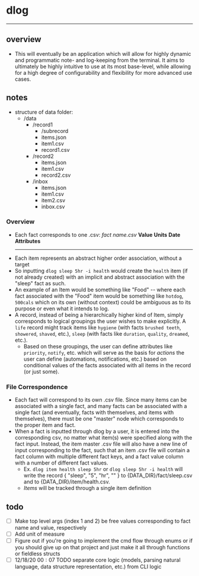 # dlog
----

## overview
- This will eventually be an application which will allow for highly dynamic and programmatic note- and log-keeping from the terminal. It aims to ultimately be highly intuitive to use at its most base-level, while allowing for a high degree of configurability and flexibility for more advanced use cases.

## notes
- structure of data folder:
    - /data
        - /record1
            - /subrecord
            - items.json
            - item1.csv
            - record1.csv
        - /record2
            - items.json
            - item1.csv
            - record2.csv
        - /inbox
            - items.json
            - item1.csv
            - item2.csv
            - inbox.csv


### Overview
- Each fact corresponds to one .csv:
    _fact name.csv_
    **Value**    **Units**    **Date**     **Attributes**
     ---      --       --          --       --     --
- Each item represents an abstract higher order association, without a target
- So inputting `dlog sleep 5hr -i health` would create the `health` item (if not already created) with an implicit and abstract association with the "sleep" fact as such.
- An example of an Item would be something like "Food" -- where each fact associated with the "Food" item would be something like `hotdog`, `500cals` which on its own (without context) could be ambiguous as to its purpose or even what it intends to log.
- A record, instead of being a hierarchically higher kind of Item, simply corresponds to logical groupings the user wishes to make explicitly. A `life` record might track items like `hygiene` (with facts `brushed teeth`, `showered`, `shaved`, etc.), `sleep` (with facts like `duration`, `quality`, `dreamed`, etc.).
    - Based on these groupings, the user can define attributes like `priority`, `notify`, etc. which will serve as the basis for _actions_ the user can define (automations, notifications, etc.) based on conditional values of the facts associated with all items in the record (or just some).
### File Correspondence
- Each fact will correspond to its own .csv file. Since many items can be associated with a single fact, and many facts can be associated with a single fact (and eventually, facts with themselves, and items with themselves), there must be one "master" node which corresponds to the proper item and fact.
- When a fact is inputted through dlog by a user, it is entered into the corresponding csv, no matter what item(s) were specified along with the fact input. Instead, the item master .csv file will also have a new line of input corresponding to the fact, such that an item .csv file will contain a fact column with multiple different fact keys, and a fact value column with a number of different fact values.
    - Ex. `dlog item health sleep 5hr` or `dlog sleep 5hr -i health` will write the record { "sleep",  "5", "hr", "<date>" } to {DATA_DIR}/fact/sleep.csv and to {DATA_DIR}/item/health.csv.
    - _Items_ will be tracked through a single item definition

## todo
- [ ] Make top level args (index 1 and 2) be free values corresponding to fact name and value, respectively
- [ ] Add unit of measure
- [ ] Figure out if you're going to implement the cmd flow through enums or if you should give up on that project and just make it all through functions or fieldless structs
- [ ] $12/18/20$ $00:07$ TODO separate core logic (models, parsing natural language, data structure representation, etc.) from CLI logic
